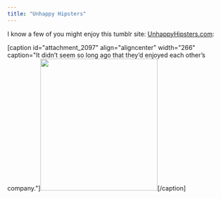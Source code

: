 ```yaml
---
title: "Unhappy Hipsters"
---
```

<p>I know a few of you might enjoy this tumblr site: <a href="http://unhappyhipsters.com">UnhappyHipsters.com</a>:</p>
<p>[caption id="attachment_2097" align="aligncenter" width="266" caption="It didn’t seem so long ago that they’d enjoyed each other’s company."]<a href="http://unhappyhipsters.com/post/391279833/it-didnt-seem-so-long-ago-that-theyd-enjoyed"><img src="https://chrisenns.com/wp-content/uploads/2010/02/unhappyhipstersphoto-266x300.jpg" alt="" title="unhappyhipstersphoto" width="266" height="300" class="size-medium wp-image-2097" /></a>[/caption]</p>
